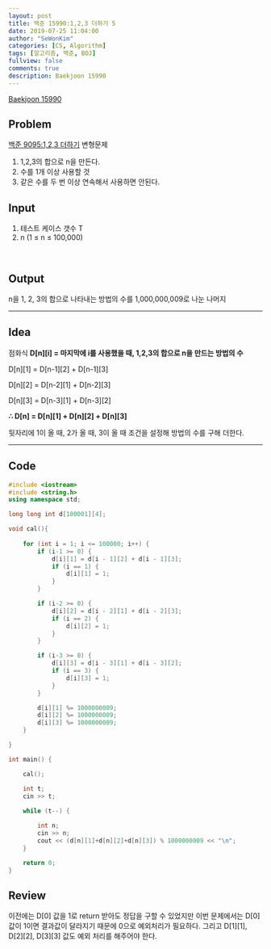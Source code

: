 ```yaml
---
layout: post
title: 백준 15990:1,2,3 더하기 5
date: 2019-07-25 11:04:00
author: "SeWonKim"
categories: [CS, Algorithm]
tags: [알고리즘, 백준, BOJ]
fullview: false
comments: true
description: Baekjoon 15990
---
```


[Baekjoon 15990](https://www.acmicpc.net/problem/15990)



## Problem

[백준 9095:1,2,3 더하기](https://siromom.github.io/algorithm/2019/07/23/Q9095.html) 변형문제



1. 1,2,3의 합으로 n을 만든다.
2. 수를 1개 이상 사용할 것
3. 같은 수를 두 번 이상 연속해서 사용하면 안된다.



## Input

1. 테스트 케이스 갯수 T
2. n (1 ≤ n ≤ 100,000)

​    

## Output
n을 1, 2, 3의 합으로 나타내는 방법의 수를 1,000,000,009로 나눈 나머지





------



## Idea
점화식 **D\[n][i] = 마지막에 i를 사용했을 때, 1,2,3의 합으로 n을 만드는 방법의 수**

  D\[n][1] = D\[n-1][2] + D\[n-1][3]

  D\[n][2] = D\[n-2][1] + D\[n-2][3]

  D\[n][3] = D\[n-3][1] + D\[n-3][2]

 **∴ D[n] = D\[n][1] + D\[n][2] + D\[n][3]**

뒷자리에 1이 올 때, 2가 올 때, 3이 올 때 조건을 설정해 방법의 수를 구해 더한다.





------



## Code

```cpp
#include <iostream>
#include <string.h>
using namespace std;

long long int d[100001][4];

void cal(){
	
	for (int i = 1; i <= 100000; i++) {
		if (i-1 >= 0) {
			d[i][1] = d[i - 1][2] + d[i - 1][3];
			if (i == 1) {
				d[i][1] = 1;
			}
		}

		if (i-2 >= 0) {
			d[i][2] = d[i - 2][1] + d[i - 2][3];
			if (i == 2) {
				d[i][2] = 1;
			}
		}

		if (i-3 >= 0) {
			d[i][3] = d[i - 3][1] + d[i - 3][2];
			if (i == 3) {
				d[i][3] = 1;
			}
		}

		d[i][1] %= 1000000009;
		d[i][2] %= 1000000009;
		d[i][3] %= 1000000009;
	}

}

int main() {

	cal();

	int t;
	cin >> t;
		
	while (t--) {

		int n;
		cin >> n;
		cout << (d[n][1]+d[n][2]+d[n][3]) % 1000000009 << "\n";
	}

	return 0;
}
```





## Review
이전에는 D[0] 값을 1로 return 받아도 정답을 구할 수 있었지만 이번 문제에서는 D[0] 값이 1이면 결과값이 달라지기 때문에 0으로 예외처리가 필요하다. 그리고 D\[1][1], D\[2][2], D\[3][3] 값도 예외 처리를 해주어야 한다.
